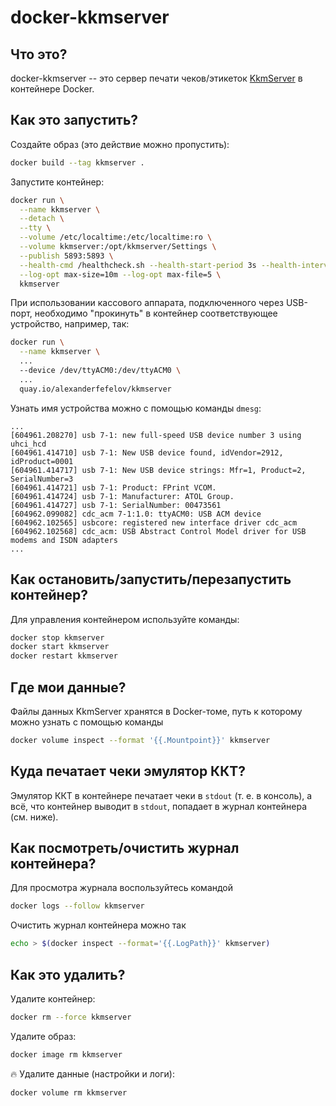 # docker-kkmserver

## Что это?

docker-kkmserver -- это сервер печати чеков/этикеток [KkmServer](https://kkmserver.ru/) в контейнере Docker.

## Как это запустить?

Создайте образ (это действие можно пропустить):

```bash
docker build --tag kkmserver .
```

Запустите контейнер:

```bash
docker run \
  --name kkmserver \
  --detach \
  --tty \
  --volume /etc/localtime:/etc/localtime:ro \
  --volume kkmserver:/opt/kkmserver/Settings \
  --publish 5893:5893 \
  --health-cmd /healthcheck.sh --health-start-period 3s --health-interval 1m --health-timeout 1s --health-retries 3 \
  --log-opt max-size=10m --log-opt max-file=5 \
  kkmserver
```

При использовании кассового аппарата, подключенного через USB-порт, необходимо "прокинуть"
в контейнер соответствующее устройство, например, так:

```bash
docker run \
  --name kkmserver \
  ...
  --device /dev/ttyACM0:/dev/ttyACM0 \
  ...
  quay.io/alexanderfefelov/kkmserver
```

Узнать имя устройства можно с помощью команды `dmesg`:

```
...
[604961.208270] usb 7-1: new full-speed USB device number 3 using uhci_hcd
[604961.414710] usb 7-1: New USB device found, idVendor=2912, idProduct=0001
[604961.414717] usb 7-1: New USB device strings: Mfr=1, Product=2, SerialNumber=3
[604961.414721] usb 7-1: Product: FPrint VCOM.
[604961.414724] usb 7-1: Manufacturer: ATOL Group.
[604961.414727] usb 7-1: SerialNumber: 00473561
[604962.099082] cdc_acm 7-1:1.0: ttyACM0: USB ACM device
[604962.102565] usbcore: registered new interface driver cdc_acm
[604962.102568] cdc_acm: USB Abstract Control Model driver for USB modems and ISDN adapters
...
```

## Как остановить/запустить/перезапустить контейнер?

Для управления контейнером используйте команды:

```bash
docker stop kkmserver
docker start kkmserver
docker restart kkmserver
```

## Где мои данные?

Файлы данных KkmServer хранятся в Docker-томе, путь к которому можно узнать с помощью команды

```bash
docker volume inspect --format '{{.Mountpoint}}' kkmserver
```

## Куда печатает чеки эмулятор ККТ?

Эмулятор ККТ в контейнере печатает чеки в `stdout` (т. е. в консоль), а всё, что контейнер
выводит в `stdout`, попадает в журнал контейнера (см. ниже).

## Как посмотреть/очистить журнал контейнера?

Для просмотра журнала воспользуйтесь командой

```bash
docker logs --follow kkmserver
```

Очистить журнал контейнера можно так

```bash
echo > $(docker inspect --format='{{.LogPath}}' kkmserver)
```

## Как это удалить?

Удалите контейнер:

```bash
docker rm --force kkmserver
```

Удалите образ:

```bash
docker image rm kkmserver
```

:fire: Удалите данные (настройки и логи):

```bash
docker volume rm kkmserver
```

